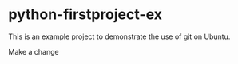 # python-firstproject-ex
This is an example project to demonstrate the use of git on Ubuntu.

Make a change 
